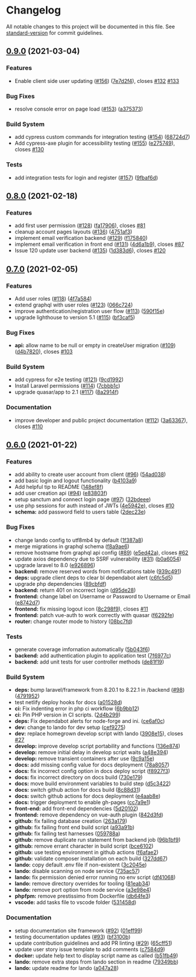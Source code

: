 <!-- markdownlint-disable MD024 -->
# Changelog

All notable changes to this project will be documented in this file. See [standard-version](https://github.com/conventional-changelog/standard-version) for commit guidelines.

## [0.9.0](https://github.com/MESH-Research/CCR/compare/v0.8.0...v0.9.0) (2021-03-04)


### Features

* Enable client side user updating ([#156](https://github.com/MESH-Research/CCR/issues/156)) ([7e7d2f4](https://github.com/MESH-Research/CCR/commit/7e7d2f42cce236d8fac0dd4515105d4730036143)), closes [#132](https://github.com/MESH-Research/CCR/issues/132) [#133](https://github.com/MESH-Research/CCR/issues/133)


### Bug Fixes

* resolve console error on page load ([#153](https://github.com/MESH-Research/CCR/issues/153)) ([a375373](https://github.com/MESH-Research/CCR/commit/a375373e57bc3efe031b6e14e04c7670e0772725))


### Build System

* add cypress custom commands for integration testing ([#154](https://github.com/MESH-Research/CCR/issues/154)) ([68724d7](https://github.com/MESH-Research/CCR/commit/68724d73254ed42c7ae6dcadc79e5bfe2e103fbd))
* Add cypress-axe plugin for accessibility testing ([#155](https://github.com/MESH-Research/CCR/issues/155)) ([e275749](https://github.com/MESH-Research/CCR/commit/e2757493b0cbf7de55cbd545be5e9a28d4c296a9)), closes [#130](https://github.com/MESH-Research/CCR/issues/130)


### Tests

* add integration tests for login and register ([#157](https://github.com/MESH-Research/CCR/issues/157)) ([9fbaf6d](https://github.com/MESH-Research/CCR/commit/9fbaf6d7fa7386e3951d775f94204d21fe22e552))

## [0.8.0](https://github.com/MESH-Research/CCR/compare/v0.7.0...v0.8.0) (2021-02-18)


### Features

* add first user permission ([#128](https://github.com/MESH-Research/CCR/issues/128)) ([fa17906](https://github.com/MESH-Research/CCR/commit/fa179065787b361e1b6d6e3d4cc36e2df0a0abd7)), closes [#81](https://github.com/MESH-Research/CCR/issues/81)
* cleanup account pages layouts ([#136](https://github.com/MESH-Research/CCR/issues/136)) ([4751af3](https://github.com/MESH-Research/CCR/commit/4751af348c3b4a17e37cf8a324ad24510a28007a))
* implement email verification backend ([#129](https://github.com/MESH-Research/CCR/issues/129)) ([f175840](https://github.com/MESH-Research/CCR/commit/f175840aa68bd8cbb69885f0f90e340d100455e3))
* implement email verification in front end ([#131](https://github.com/MESH-Research/CCR/issues/131)) ([4d6a1b9](https://github.com/MESH-Research/CCR/commit/4d6a1b9e9b707c00b04f5bfadfb5d74e6cf71700)), closes [#87](https://github.com/MESH-Research/CCR/issues/87)
* Issue 120 update user backend ([#135](https://github.com/MESH-Research/CCR/issues/135)) ([1d383d6](https://github.com/MESH-Research/CCR/commit/1d383d6776bf120fed272b3bd2b7db5d88e05fd0)), closes [#120](https://github.com/MESH-Research/CCR/issues/120)

## [0.7.0](https://github.com/MESH-Research/CCR/compare/v0.6.0...v0.7.0) (2021-02-05)


### Features

* Add user roles ([#118](https://github.com/MESH-Research/CCR/issues/118)) ([4f7a584](https://github.com/MESH-Research/CCR/commit/4f7a584674a8cfd294461eaab593d7f3756e060b))
* extend graphql with user roles ([#123](https://github.com/MESH-Research/CCR/issues/123)) ([066c724](https://github.com/MESH-Research/CCR/commit/066c724be094125f1fcb54d8772c05a62489b5fe))
* improve authentication/registration user flow ([#113](https://github.com/MESH-Research/CCR/issues/113)) ([590f15e](https://github.com/MESH-Research/CCR/commit/590f15ecad62f5f8ee1ab5387c83f3b586b81929))
* upgrade lighthouse to version 5.1 ([#115](https://github.com/MESH-Research/CCR/issues/115)) ([bf3caf5](https://github.com/MESH-Research/CCR/commit/bf3caf5a263240bdce2949c494387952ce5888fd))


### Bug Fixes

* **api:** allow name to be null or empty in createUser migration ([#109](https://github.com/MESH-Research/CCR/issues/109)) ([d4b7820](https://github.com/MESH-Research/CCR/commit/d4b7820b51c64052325c1b9a123f40a8a17a9980)), closes [#103](https://github.com/MESH-Research/CCR/issues/103)


### Build System

* add cypress for e2e testing ([#121](https://github.com/MESH-Research/CCR/issues/121)) ([9cd1992](https://github.com/MESH-Research/CCR/commit/9cd19928a8e4901e6203800dcbeead27f1b1ef14))
* Install Laravel permissions ([#114](https://github.com/MESH-Research/CCR/issues/114)) ([7cbbb1c](https://github.com/MESH-Research/CCR/commit/7cbbb1cd94fc272d554966c2cce24947d9b378d2))
* upgrade quasar/app to 2.1 ([#117](https://github.com/MESH-Research/CCR/issues/117)) ([8a2914f](https://github.com/MESH-Research/CCR/commit/8a2914fd81bb4e89c6bdbe3a9c53d8e7319d1a11))


### Documentation

* improve developer and public project documentation ([#112](https://github.com/MESH-Research/CCR/issues/112)) ([3a63367](https://github.com/MESH-Research/CCR/commit/3a63367677e6ee7424b786fe68dc8a42090fa73e)), closes [#110](https://github.com/MESH-Research/CCR/issues/110)

## [0.6.0](https://github.com/MESH-Research/CCR/compare/2dec23ec321a8ccb6c43e776fbb27a55483fd870...v0.6.0) (2021-01-22)


### Features

* add ability to create user account from client ([#96](https://github.com/MESH-Research/CCR/issues/96)) ([54ad038](https://github.com/MESH-Research/CCR/commit/54ad0382411e4b445693f8d73560c34c38a37e71))
* add basic login and logout functionality ([b4103a9](https://github.com/MESH-Research/CCR/commit/b4103a99634bec5bb5555fe0a62935a1a4717712))
* Add helpful tip to README ([148ef8f](https://github.com/MESH-Research/CCR/commit/148ef8fcaeea1f21151e708d0c444c0ea3f4cb8e))
* add user creation api ([#94](https://github.com/MESH-Research/CCR/issues/94)) ([e83803f](https://github.com/MESH-Research/CCR/commit/e83803fdd1f88c4f2f571487c20dcb4eeac13ee0))
* setup sanctum and connect login page ([#97](https://github.com/MESH-Research/CCR/issues/97)) ([32bdeee](https://github.com/MESH-Research/CCR/commit/32bdeee18064f8d61d58d4be5f7befda2cf999e0))
* use php sessions for auth instead of JWTs ([4e5942e](https://github.com/MESH-Research/CCR/commit/4e5942ea426dc38554a47113282de1a3c70140a6)), closes [#10](https://github.com/MESH-Research/CCR/issues/10)
* **schema:** add password field to users table ([2dec23e](https://github.com/MESH-Research/CCR/commit/2dec23ec321a8ccb6c43e776fbb27a55483fd870))


### Bug Fixes

* change lando config to utf8mb4 by default ([1f387a8](https://github.com/MESH-Research/CCR/commit/1f387a8dfb4901a909c065eda38b804b24e06cd0))
* merge migrations in graphql schema ([f8a9ae6](https://github.com/MESH-Research/CCR/commit/f8a9ae63f92854acabc2a754d2e0c90cdede8981))
* remove hostname from graphql api config ([#89](https://github.com/MESH-Research/CCR/issues/89)) ([e5ed42a](https://github.com/MESH-Research/CCR/commit/e5ed42a27d2d67e732808289a7d139181199bcff)), closes [#62](https://github.com/MESH-Research/CCR/issues/62)
* update axios dependency due to SSRF vulnerability ([#31](https://github.com/MESH-Research/CCR/issues/31)) ([b0a6054](https://github.com/MESH-Research/CCR/commit/b0a6054dbbeae18ffba5a551a612588af72979cd))
* upgrade laravel to 8.0 ([e926896](https://github.com/MESH-Research/CCR/commit/e9268968e0777dd9f96b3f0bb860a33755873b88))
* **backend:** remove reserved words from notifications table ([939c491](https://github.com/MESH-Research/CCR/commit/939c491f3ce8d6bc80e43c000aa445e4f83b9b5d))
* **deps:** upgrade client deps to clear bl dependabot alert ([c6fc5d5](https://github.com/MESH-Research/CCR/commit/c6fc5d5e9c9036960131815e34b2284b77ee597f))
* upgrade php dependencies ([89cbfdf](https://github.com/MESH-Research/CCR/commit/89cbfdf9a870207bcdc8a5dc9228f7df1020ec1f))
* **backend:** return 401 on incorrect login ([d95de28](https://github.com/MESH-Research/CCR/commit/d95de282792de147ea9bf86508b9364674dd25c9))
* **frontend:** change label on Username or Password to Username or Email ([e8742d7](https://github.com/MESH-Research/CCR/commit/e8742d7501e36f68d42b6c375efd85a7952a3da7))
* **frontend:** fix missing logout icon ([8c298f9](https://github.com/MESH-Research/CCR/commit/8c298f9bd5d3f234d6d82e73bbff9a191284bbe6)), closes [#11](https://github.com/MESH-Research/CCR/issues/11)
* **frontend:** patch vue-auth to work correctly with quasar ([f6292fe](https://github.com/MESH-Research/CCR/commit/f6292fed95799f9758979cbed0da29228f58f15b))
* **router:** change router mode to history ([08bc7fd](https://github.com/MESH-Research/CCR/commit/08bc7fd802ce8727bb6a30dec381c2a56f9f16bd))


### Tests

* generate coverage imfornation automatically ([5b043f6](https://github.com/MESH-Research/CCR/commit/5b043f651d9d007038bb14b4aefc30d10e86b689))
* **backend:** add authentication plugin to application test ([7f6977c](https://github.com/MESH-Research/CCR/commit/7f6977c8164b834dda5955d55902ec0feed687ed))
* **backend:** add unit tests for user controller methods ([de81f19](https://github.com/MESH-Research/CCR/commit/de81f193287405a77eda7ad8ca0fcc89804ea9d4))


### Build System

* **deps:** bump laravel/framework from 8.20.1 to 8.22.1 in /backend ([#98](https://github.com/MESH-Research/CCR/issues/98)) ([4791952](https://github.com/MESH-Research/CCR/commit/4791952923c045ddc1a961bfa07e991a91fd8970))
* test netlify deploy hooks for docs ([a01528d](https://github.com/MESH-Research/CCR/commit/a01528d7f81cc26e33e6127bd1b31d979ee5e0dc))
* **ci:** Fix indenting error in php ci workflow ([6b9bb12](https://github.com/MESH-Research/CCR/commit/6b9bb1236d720bf5e196109c11ffa7f84424b12d))
* **ci:** Pin PHP version in CI scripts. ([2d4b299](https://github.com/MESH-Research/CCR/commit/2d4b2996ac5aece252aa908cf33ad7c5c3476c39))
* **deps:** Fix dependabot alerts for node-forge and ini. ([ce6af0c](https://github.com/MESH-Research/CCR/commit/ce6af0c0b6d85b20b487176a7ebaf490dc9cd801))
* **dev:** change to lando for dev setup ([cef9275](https://github.com/MESH-Research/CCR/commit/cef927511757a246efec5a9a86ccb40edc4eec70))
* **dev:** replace homegrown develop script with lando ([3908e15](https://github.com/MESH-Research/CCR/commit/3908e157bcc7595724ba9a9d12484df203f40135)), closes [#27](https://github.com/MESH-Research/CCR/issues/27)
* **develop:** improve develop script portability and functions ([136e874](https://github.com/MESH-Research/CCR/commit/136e87469e91916ca9863fa26b89a6318dc7a6f4))
* **develop:** remove initial delay in develop script waits ([a48e394](https://github.com/MESH-Research/CCR/commit/a48e394bffefdb556892dce3a7ef954c7922d7e6))
* **develop:** remove transient containers after use ([9c9a15e](https://github.com/MESH-Research/CCR/commit/9c9a15edbfdca77f26c92e928f7b68857315a3dc))
* **docs:** add missing config value for docs deployment ([78a8057](https://github.com/MESH-Research/CCR/commit/78a8057ad6c97056f2cd0d5af937775ea6fc85b9))
* **docs:** fix incorrect config option in docs deploy script ([f8927f3](https://github.com/MESH-Research/CCR/commit/f8927f39ba13b59da7a9ef0a62e0ae5b70020eff))
* **docs:** fix incorrect directory on docs build ([730e179](https://github.com/MESH-Research/CCR/commit/730e17934e14143f277886fc810d604dea070690))
* **docs:** move build environment variables to build step ([d5c3422](https://github.com/MESH-Research/CCR/commit/d5c3422dfb8ed843ce172314aef41f45ecb02755))
* **docs:** switch github action for docs build ([8c88d31](https://github.com/MESH-Research/CCR/commit/8c88d31689c47248e5eb56158b3cd0b7db9d1f93))
* **docs:** switch github actions for docs deployment ([e4aab8e](https://github.com/MESH-Research/CCR/commit/e4aab8ee56fce85ec1c3dc1331d56c0905499165))
* **docs:** trigger deployment to enable gh-pages ([cc7a9e1](https://github.com/MESH-Research/CCR/commit/cc7a9e17150ae0ca904a42fd9643606016fa40ac))
* **front-end:** add front-end dependencies ([5d20102](https://github.com/MESH-Research/CCR/commit/5d20102a1960fe011f0526d348a4c860dcff21fc))
* **frontend:** remove dependency on vue-auth plugin ([842d3fd](https://github.com/MESH-Research/CCR/commit/842d3fd1271c34a6720edefe6810617cce714a9d))
* **github:** fix failing database creation ([263a179](https://github.com/MESH-Research/CCR/commit/263a1790e17cd50656f6b585835684e501a475f7))
* **github:** fix failing front end build script ([a93a91b](https://github.com/MESH-Research/CCR/commit/a93a91bb0d29d4c5c4b23f2b73833fe2cda3c251))
* **github:** fix failing test harnesses ([059788a](https://github.com/MESH-Research/CCR/commit/059788a2951b5754b52a8738fb7f3b6643af7539))
* **github:** remove duplicate run statement from backend job ([96b1bf9](https://github.com/MESH-Research/CCR/commit/96b1bf975420897a7639d285463ccb826ea6c8ee))
* **github:** remove errant character in build script ([bce6102](https://github.com/MESH-Research/CCR/commit/bce6102a8475ad43dafd61414e5752cea5281c11))
* **github:** use testing environment in github actions ([f6afae2](https://github.com/MESH-Research/CCR/commit/f6afae2d94661f1a6baed66348c04f89a004ab2f))
* **github:** validate composer installation on each build ([327dd67](https://github.com/MESH-Research/CCR/commit/327dd6795aa492ccaa3d5b86cb7b402edefac5e0))
* **lando:** copy default .env file if non-existent ([3c2045e](https://github.com/MESH-Research/CCR/commit/3c2045e42bbb97e44d4dfca5ac55ca35c4839be7))
* **lando:** disable scanning on node service ([735ac57](https://github.com/MESH-Research/CCR/commit/735ac573973c450b93c30eb60c41e4d211c2c139))
* **lando:** fix permission denied error running no env script ([df41068](https://github.com/MESH-Research/CCR/commit/df41068613cfe3d71c9842528bea50f76c05d0bc))
* **lando:** remove directory overrides for tooling ([81eab34](https://github.com/MESH-Research/CCR/commit/81eab3489aafc9e44d06f9fe8f1ffe7671d721b9))
* **lando:** remove port option from node service ([a3e98e4](https://github.com/MESH-Research/CCR/commit/a3e98e466e149a89503ecc425ac7057d061ae996))
* **phpfpm:** remove prestissimo from Dockerfile ([db64fe3](https://github.com/MESH-Research/CCR/commit/db64fe301a048848ce115a0104d074c6a0317254))
* **vscode:** add tasks file to vscode folder ([531458d](https://github.com/MESH-Research/CCR/commit/531458d2628b6d8149a26f8f96675bede4949cc3))


### Documentation

* setup documentation site framework ([#92](https://github.com/MESH-Research/CCR/issues/92)) ([01eff99](https://github.com/MESH-Research/CCR/commit/01eff99fcdbdfbe8a5f39cc3dce752eaec12abd4))
* testing documentation updates ([#93](https://github.com/MESH-Research/CCR/issues/93)) ([bf3100b](https://github.com/MESH-Research/CCR/commit/bf3100b84946ebe1790b4819fe72a729af16cccb))
* update contribution guidelines and add PR linting ([#29](https://github.com/MESH-Research/CCR/issues/29)) ([65cff51](https://github.com/MESH-Research/CCR/commit/65cff51ccf921083fa8701e3cc24b26f8b11760a))
* update user story issue template to add comments ([c7584d9](https://github.com/MESH-Research/CCR/commit/c7584d99903f021bebd321c11a5bd8e9e66a3087))
* **docker:** update help text to display script name as called ([b51fb49](https://github.com/MESH-Research/CCR/commit/b51fb494ce739863ba7c24d233f1b06ca2485aac))
* **lando:** remove extra steps from lando section in readme ([79349bb](https://github.com/MESH-Research/CCR/commit/79349bbbbe6ccfe02f521dbcbe70ae3e980f69fe))
* **lando:** update readme for lando ([a047a28](https://github.com/MESH-Research/CCR/commit/a047a28b5d947ceb0ee050c0e7b9d93c03fa4110))
